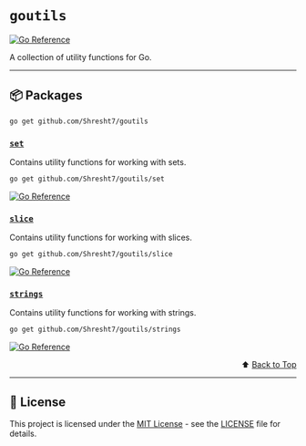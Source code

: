 # `goutils`

[![Go Reference](https://pkg.go.dev/badge/x/Shresht7/goutils.svg)](https://pkg.go.dev/x/Shresht7/goutils)


A collection of utility functions for Go.

---

## 📦 Packages

```sh
go get github.com/Shresht7/goutils
```

### [`set`](set)

Contains utility functions for working with sets.

```sh
go get github.com/Shresht7/goutils/set
```

[![Go Reference](https://pkg.go.dev/badge/x/Shresht7/goutils/set.svg)](https://pkg.go.dev/x/Shresht7/goutils/set)

### [`slice`](slice)

Contains utility functions for working with slices.

```sh
go get github.com/Shresht7/goutils/slice
```

[![Go Reference](https://pkg.go.dev/badge/x/Shresht7/goutils/slice.svg)](https://pkg.go.dev/x/Shresht7/goutils/slice)

### [`strings`](strings)

Contains utility functions for working with strings.

```sh
go get github.com/Shresht7/goutils/strings
```

[![Go Reference](https://pkg.go.dev/badge/x/Shresht7/goutils/strings.svg)](https://pkg.go.dev/x/Shresht7/goutils/strings)

<div align="right">

⬆️ [Back to Top][top]

</div>

---

## 📑 License

This project is licensed under the [MIT License](LICENSE) - see the [LICENSE](LICENSE) file for details.



<!-- LINKS -->

[top]: #slice
